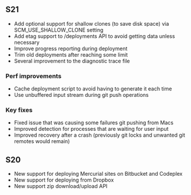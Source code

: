 ## S21
* Add optional support for shallow clones (to save disk space) via SCM_USE_SHALLOW_CLONE setting
* Add etag support to /deployments API to avoid getting data unless necessary
* Improve progress reporting during deployment
* Trim old deployments after reaching some limit
* Several improvement to the diagnostic trace file

### Perf improvements
* Cache deployment script to avoid having to generate it each time
* Use unbuffered input stream during git push operations

### Key fixes
* Fixed issue that was causing some failures git pushing from Macs
* Improved detection for processes that are waiting for user input
* Improved recovery after a crash (previously git locks and unwanted git remotes would remain)

## S20
* New support for deploying Mercurial sites on Bitbucket and Codeplex
* New support for deploying from Dropbox
* New support zip download/upload API
